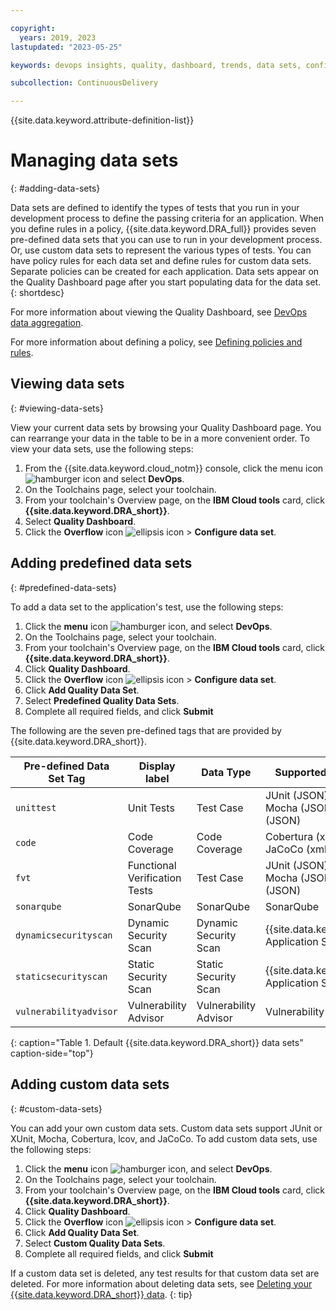```yaml
---

copyright:
  years: 2019, 2023
lastupdated: "2023-05-25"

keywords: devops insights, quality, dashboard, trends, data sets, configure data, quality data, managing data sets, code coverage, test, tests, verification, app, sonarqube

subcollection: ContinuousDelivery

---
```


{{site.data.keyword.attribute-definition-list}}

# Managing data sets
{: #adding-data-sets}

Data sets are defined to identify the types of tests that you run in your development process to define the passing criteria for an application. When you define rules in a policy, {{site.data.keyword.DRA_full}} provides seven pre-defined data sets that you can use to run in your development process. Or, use custom data sets to represent the various types of tests. You can have policy rules for each data set and define rules for custom data sets. Separate policies can be created for each application. Data sets appear on the Quality Dashboard page after you start populating data for the data set. 
{: shortdesc}

For more information about viewing the Quality Dashboard, see [DevOps data aggregation](/docs/ContinuousDelivery?topic=ContinuousDelivery-devops-data-aggregation).

For more information about defining a policy, see [Defining policies and rules](/docs/ContinuousDelivery?topic=ContinuousDelivery-defining-policies-rules).


## Viewing data sets
{: #viewing-data-sets}

View your current data sets by browsing your Quality Dashboard page. You can rearrange your data in the table to be in a more convenient order. To view your data sets, use the following steps:

1. From the {{site.data.keyword.cloud_notm}} console, click the menu icon ![hamburger icon](images/icon_hamburger.svg) and select **DevOps**.
2. On the Toolchains page, select your toolchain.
3. From your toolchain's Overview page, on the **IBM Cloud tools** card, click **{{site.data.keyword.DRA_short}}**.
4. Select **Quality Dashboard**.
5. Click the **Overflow** icon ![ellipsis icon](images/overflow-icon-2.svg) > **Configure data set**.


## Adding predefined data sets
{: #predefined-data-sets}

To add a data set to the application's test, use the following steps:

1. Click the **menu** icon ![hamburger icon](images/icon_hamburger.svg), and select **DevOps**.
2. On the Toolchains page, select your toolchain.
3. From your toolchain's Overview page, on the **IBM Cloud tools** card, click **{{site.data.keyword.DRA_short}}**.
4. Click **Quality Dashboard**.
5. Click the **Overflow** icon ![ellipsis icon](images/overflow-icon-2.svg) > **Configure data set**.
6. Click **Add Quality Data Set**.
7. Select **Predefined Quality Data Sets**.
8. Complete all required fields, and click **Submit**

The following are the seven pre-defined tags that are provided by {{site.data.keyword.DRA_short}}. 

| Pre-defined Data Set Tag | Display label            | Data Type             | Supported Data Formats                                     |
|--------------------------|-------------------------------|-----------------------|------------------------------------------------------------|
| `unittest`                 | Unit Tests                    | Test Case             | JUnit (JSON), xUnit (xml), Mocha (JSON), KarmaMocha (JSON) |
| `code`                     | Code Coverage                 | Code Coverage         | Cobertura (xml), lcov (info), JaCoCo (xml)|
| `fvt`                      | Functional Verification Tests | Test Case             | JUnit (JSON), xUnit (xml), Mocha (JSON), KarmaMocha (JSON) |
| `sonarqube`                | SonarQube                     | SonarQube             | SonarQube                                                  |
| `dynamicsecurityscan`      | Dynamic Security Scan         | Dynamic Security Scan | {{site.data.keyword.Bluemix}} Application Security (xml)   |
| `staticsecurityscan`       | Static Security Scan          | Static Security Scan  | {{site.data.keyword.Bluemix}} Application Security (xml)   |
| `vulnerabilityadvisor`     | Vulnerability Advisor         | Vulnerability Advisor | Vulnerability Advisor (JSON)                               |
{: caption="Table 1. Default {{site.data.keyword.DRA_short}} data sets" caption-side="top"}


## Adding custom data sets
{: #custom-data-sets}

You can add your own custom data sets. Custom data sets support JUnit or XUnit, Mocha, Cobertura, lcov, and JaCoCo. To add custom data sets, use the following steps:

1. Click the **menu** icon ![hamburger icon](images/icon_hamburger.svg), and select **DevOps**.
2. On the Toolchains page, select your toolchain.
3. From your toolchain's Overview page, on the **IBM Cloud tools** card, click **{{site.data.keyword.DRA_short}}**.
4. Click **Quality Dashboard**.
5. Click the **Overflow** icon ![ellipsis icon](images/overflow-icon-2.svg) > **Configure data set**.
6. Click **Add Quality Data Set**.
7. Select **Custom Quality Data Sets**.
8. Complete all required fields, and click **Submit**

If a custom data set is deleted, any test results for that custom data set are deleted. For more information about deleting data sets, see [Deleting your {{site.data.keyword.DRA_short}} data](/docs/ContinuousDelivery?topic=ContinuousDelivery-deleting_data).
{: tip}

